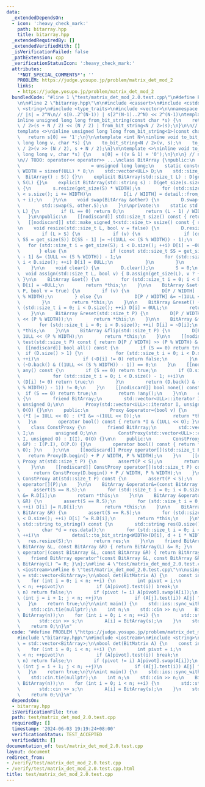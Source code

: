 ```yaml
---
data:
  _extendedDependsOn:
  - icon: ':heavy_check_mark:'
    path: bitarray.hpp
    title: bitarray.hpp
  _extendedRequiredBy: []
  _extendedVerifiedWith: []
  _isVerificationFailed: false
  _pathExtension: cpp
  _verificationStatusIcon: ':heavy_check_mark:'
  attributes:
    '*NOT_SPECIAL_COMMENTS*': ''
    PROBLEM: https://judge.yosupo.jp/problem/matrix_det_mod_2
    links:
    - https://judge.yosupo.jp/problem/matrix_det_mod_2
  bundledCode: "#line 1 \"test/matrix_det_mod_2.0.test.cpp\"\n#define PROBLEM \"https://judge.yosupo.jp/problem/matrix_det_mod_2\"\
    \n\n#line 2 \"bitarray.hpp\"\n\n#include <cassert>\n#include <cstddef>\n#include\
    \ <string>\n#include <type_traits>\n#include <vector>\n\nnamespace detail {\n\n\
    // |s| = 2^N\n// s[0..2^(N-1)) | s[2^(N-1)..2^N) << 2^(N-1)\ntemplate <int N>\n\
    inline unsigned long long from_bit_string(const char *s) {\n    return from_bit_string<N\
    \ / 2>(s + N / 2) << (N / 2) | from_bit_string<N / 2>(s);\n}\n\n// |s| = 2^0\n\
    template <>\ninline unsigned long long from_bit_string<1>(const char *s) {\n \
    \   return s[0] == '1';\n}\n\ntemplate <int N>\ninline void to_bit_string(unsigned\
    \ long long v, char *s) {\n    to_bit_string<N / 2>(v, s);\n    to_bit_string<N\
    \ / 2>(v >> (N / 2), s + N / 2);\n}\n\ntemplate <>\ninline void to_bit_string<1>(unsigned\
    \ long long v, char *s) {\n    s[0] = ((v & 1) + '0');\n}\n\n} // namespace detail\n\
    \n// TODO: operator<< operator>> ...\nclass BitArray {\npublic:\n    using ULL\
    \                          = unsigned long long;\n    static constexpr std::size_t\
    \ WIDTH = sizeof(ULL) * 8;\n    std::vector<ULL> D;\n    std::size_t S;\n\n  \
    \  BitArray() : S() {}\n    explicit BitArray(std::size_t L) : D(get_size(L)),\
    \ S(L) {}\n    explicit BitArray(std::string s) : D(get_size(s.size())), S(s.size())\
    \ {\n        s.resize(get_size(S) * WIDTH);\n        for (std::size_t i = 0; i\
    \ < s.size(); i += WIDTH)\n            D[i / WIDTH] = detail::from_bit_string<WIDTH>(s.data()\
    \ + i);\n    }\n\n    void swap(BitArray &other) {\n        D.swap(other.D);\n\
    \        std::swap(S, other.S);\n    }\n\nprivate:\n    static std::size_t get_size(std::size_t\
    \ L) {\n        if (L == 0) return 0;\n        return (L - 1) / WIDTH + 1;\n \
    \   }\n\npublic:\n    [[nodiscard]] std::size_t size() const { return S; }\n \
    \   [[nodiscard]] std::make_signed_t<std::size_t> ssize() const { return S; }\n\
    \n    void resize(std::size_t L, bool v = false) {\n        D.resize(get_size(L));\n\
    \        if (L > S) {\n            if (v) {\n                if (const std::size_t\
    \ SS = get_size(S)) D[SS - 1] |= ~((1ULL << (S % WIDTH)) - 1);\n             \
    \   for (std::size_t i = get_size(S); i < D.size(); ++i) D[i] = ~0ULL;\n     \
    \       } else {\n                if (const std::size_t SS = get_size(S)) D[SS\
    \ - 1] &= (1ULL << (S % WIDTH)) - 1;\n                for (std::size_t i = get_size(S);\
    \ i < D.size(); ++i) D[i] = 0ULL;\n            }\n        }\n        S = L;\n\
    \    }\n\n    void clear() {\n        D.clear();\n        S = 0;\n    }\n\n  \
    \  void assign(std::size_t L, bool v) { D.assign(get_size(L), v ? ~0ULL : 0ULL);\
    \ }\n\n    BitArray &set() {\n        for (std::size_t i = 0; i < D.size(); ++i)\
    \ D[i] = ~0ULL;\n        return *this;\n    }\n\n    BitArray &set(std::size_t\
    \ P, bool v = true) {\n        if (v) {\n            D[P / WIDTH] |= 1ULL << (P\
    \ % WIDTH);\n        } else {\n            D[P / WIDTH] &= ~(1ULL << (P % WIDTH));\n\
    \        }\n        return *this;\n    }\n\n    BitArray &reset() {\n        for\
    \ (std::size_t i = 0; i < D.size(); ++i) D[i] = 0ULL;\n        return *this;\n\
    \    }\n\n    BitArray &reset(std::size_t P) {\n        D[P / WIDTH] &= ~(1ULL\
    \ << (P % WIDTH));\n        return *this;\n    }\n\n    BitArray &flip() {\n \
    \       for (std::size_t i = 0; i < D.size(); ++i) D[i] = ~D[i];\n        return\
    \ *this;\n    }\n\n    BitArray &flip(std::size_t P) {\n        D[P / WIDTH] ^=\
    \ 1ULL << (P % WIDTH);\n        return *this;\n    }\n\n    [[nodiscard]] bool\
    \ test(std::size_t P) const { return D[P / WIDTH] >> (P % WIDTH) & 1; }\n\n  \
    \  [[nodiscard]] bool all() const {\n        if (S == 0) return true;\n      \
    \  if (D.size() > 1) {\n            for (std::size_t i = 0; i < D.size() - 1;\
    \ ++i)\n                if (~D[i] != 0) return false;\n        }\n        return\
    \ (~D.back() & ((1ULL << (S % WIDTH)) - 1)) == 0;\n    }\n    [[nodiscard]] bool\
    \ any() const {\n        if (S == 0) return true;\n        if (D.size() > 1) {\n\
    \            for (std::size_t i = 0; i < D.size() - 1; ++i)\n                if\
    \ (D[i] != 0) return true;\n        }\n        return (D.back() & ((1ULL << (S\
    \ % WIDTH)) - 1)) != 0;\n    }\n    [[nodiscard]] bool none() const {\n      \
    \  if (S == 0) return true;\n        return !any();\n    }\n\n    class Proxy\
    \ {\n        friend BitArray;\n        std::vector<ULL>::iterator I;\n       \
    \ unsigned O;\n\n        Proxy(std::vector<ULL>::iterator I, unsigned O) : I(I),\
    \ O(O) {}\n\n    public:\n        Proxy &operator=(bool v) {\n            v ?\
    \ (*I |= 1ULL << O) : (*I &= ~(1ULL << O));\n            return *this;\n     \
    \   }\n        operator bool() const { return *I & (1ULL << O); }\n    };\n\n\
    \    class ConstProxy {\n        friend BitArray;\n        std::vector<ULL>::const_iterator\
    \ I;\n        unsigned O;\n\n        ConstProxy(std::vector<ULL>::const_iterator\
    \ I, unsigned O) : I(I), O(O) {}\n\n    public:\n        ConstProxy(const Proxy\
    \ &P) : I(P.I), O(P.O) {}\n        operator bool() const { return *I & (1ULL <<\
    \ O); }\n    };\n\n    [[nodiscard]] Proxy operator[](std::size_t P) {\n     \
    \   return Proxy(D.begin() + P / WIDTH, P % WIDTH);\n    }\n    [[nodiscard]]\
    \ Proxy at(std::size_t P) {\n        assert(P < S);\n        return operator[](P);\n\
    \    }\n\n    [[nodiscard]] ConstProxy operator[](std::size_t P) const {\n   \
    \     return ConstProxy(D.begin() + P / WIDTH, P % WIDTH);\n    }\n    [[nodiscard]]\
    \ ConstProxy at(std::size_t P) const {\n        assert(P < S);\n        return\
    \ operator[](P);\n    }\n\n    BitArray &operator&=(const BitArray &R) {\n   \
    \     assert(S == R.S);\n        for (std::size_t i = 0; i < D.size(); ++i) D[i]\
    \ &= R.D[i];\n        return *this;\n    }\n\n    BitArray &operator|=(const BitArray\
    \ &R) {\n        assert(S == R.S);\n        for (std::size_t i = 0; i < D.size();\
    \ ++i) D[i] |= R.D[i];\n        return *this;\n    }\n\n    BitArray &operator^=(const\
    \ BitArray &R) {\n        assert(S == R.S);\n        for (std::size_t i = 0; i\
    \ < D.size(); ++i) D[i] ^= R.D[i];\n        return *this;\n    }\n\n    [[nodiscard]]\
    \ std::string to_string() const {\n        std::string res(D.size() * WIDTH, 0);\n\
    \        char *d = res.data();\n        for (std::size_t i = 0; i < D.size();\
    \ ++i)\n            detail::to_bit_string<WIDTH>(D[i], d + i * WIDTH);\n     \
    \   res.resize(S);\n        return res;\n    }\n\n    friend BitArray operator&(const\
    \ BitArray &L, const BitArray &R) { return BitArray(L) &= R; }\n    friend BitArray\
    \ operator|(const BitArray &L, const BitArray &R) { return BitArray(L) |= R; }\n\
    \    friend BitArray operator^(const BitArray &L, const BitArray &R) { return\
    \ BitArray(L) ^= R; }\n};\n#line 4 \"test/matrix_det_mod_2.0.test.cpp\"\n#include\
    \ <iostream>\n#line 6 \"test/matrix_det_mod_2.0.test.cpp\"\n\nusing BitMatrix\
    \ = std::vector<BitArray>;\n\nbool det(BitMatrix A) {\n    const int n = A.size();\n\
    \    for (int i = 0; i < n; ++i) {\n        int pivot = i;\n        for (; pivot\
    \ < n; ++pivot)\n            if (A[pivot].test(i)) break;\n        if (pivot ==\
    \ n) return false;\n        if (pivot != i) A[pivot].swap(A[i]);\n        for\
    \ (int j = i + 1; j < n; ++j)\n            if (A[j].test(i)) A[j] ^= A[i];\n \
    \   }\n    return true;\n}\n\nint main() {\n    std::ios::sync_with_stdio(false);\n\
    \    std::cin.tie(nullptr);\n    int n;\n    std::cin >> n;\n    BitMatrix A(n,\
    \ BitArray(n));\n    for (int i = 0; i < n; ++i) {\n        std::string s;\n \
    \       std::cin >> s;\n        A[i] = BitArray(s);\n    }\n    std::cout << det(A);\n\
    \    return 0;\n}\n"
  code: "#define PROBLEM \"https://judge.yosupo.jp/problem/matrix_det_mod_2\"\n\n\
    #include \"bitarray.hpp\"\n#include <iostream>\n#include <string>\n\nusing BitMatrix\
    \ = std::vector<BitArray>;\n\nbool det(BitMatrix A) {\n    const int n = A.size();\n\
    \    for (int i = 0; i < n; ++i) {\n        int pivot = i;\n        for (; pivot\
    \ < n; ++pivot)\n            if (A[pivot].test(i)) break;\n        if (pivot ==\
    \ n) return false;\n        if (pivot != i) A[pivot].swap(A[i]);\n        for\
    \ (int j = i + 1; j < n; ++j)\n            if (A[j].test(i)) A[j] ^= A[i];\n \
    \   }\n    return true;\n}\n\nint main() {\n    std::ios::sync_with_stdio(false);\n\
    \    std::cin.tie(nullptr);\n    int n;\n    std::cin >> n;\n    BitMatrix A(n,\
    \ BitArray(n));\n    for (int i = 0; i < n; ++i) {\n        std::string s;\n \
    \       std::cin >> s;\n        A[i] = BitArray(s);\n    }\n    std::cout << det(A);\n\
    \    return 0;\n}\n"
  dependsOn:
  - bitarray.hpp
  isVerificationFile: true
  path: test/matrix_det_mod_2.0.test.cpp
  requiredBy: []
  timestamp: '2024-06-03 19:19:24+08:00'
  verificationStatus: TEST_ACCEPTED
  verifiedWith: []
documentation_of: test/matrix_det_mod_2.0.test.cpp
layout: document
redirect_from:
- /verify/test/matrix_det_mod_2.0.test.cpp
- /verify/test/matrix_det_mod_2.0.test.cpp.html
title: test/matrix_det_mod_2.0.test.cpp
---
```

